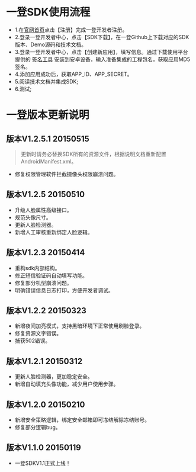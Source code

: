 # 一登SDK使用流程

- 1.在<a href="http://superid.me" target="_blank">官网首页</a >点击【注册】完成一登开发者注册。
- 2.登录一登开发者中心，点击【SDK下载】，在一登Github上下载对应的SDK版本、Demo源码和技术文档。
- 3.登录一登开发者中心，点击【创建新应用】，填写信息。通过下载使用平台提供的 <a href="http://superid.me/superid/SuperIDSign.apk" target="_blank">签名工具</a> 安装到安卓设备，输入准备集成的工程包名，获取应用MD5签名。
- 4.添加应用成功后，获取APP\_ID、APP\_SECRET。
- 5.阅读技术文档并集成SDK;
- 6.测试;

# 一登版本更新说明

## 版本V1.2.5.1 20150515

> 更新时请务必替换SDK所有的资源文件，根据说明文档重新配置AndroidManifest.xml。

- 修复权限管理软件拦截摄像头权限崩溃问题。

## 版本V1.2.5 20150510

- 升级人脸属性高级接口。
- 规范头像尺寸。
- 更新人脸检测器。
- 新增人工审核重新绑定人脸逻辑。

## 版本V1.2.3 20150414

- 重构sdk内部结构。
- 修正短信验证码自动填写功能。
- 修复部分机型崩溃问题。
- 明确错误信息日志打印，方便开发者调试。

## 版本V1.2.2 20150323

- 新增夜间加亮模式，支持黑暗环境下正常使用刷脸登录。
- 修复资源文字错误。
- 捕获502错误。

## 版本V1.2.1 20150312

- 更新人脸检测器，更加稳定安全。
- 新增自动填充头像功能，减少用户使用步骤。

## 版本V1.2.0 20150210
- 新增安全策略逻辑，绑定安全邮箱即可冻结解除冻结账号。
- 修复部分逻辑bug。


## 版本V1.1.0 20150119
- 一登SDKV1.1正式上线！

